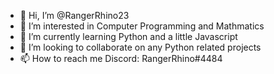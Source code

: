 - 👋 Hi, I’m @RangerRhino23
- 👀 I’m interested in Computer Programming and Mathmatics
- 🌱 I’m currently learning Python and a little Javascript
- 💞️ I’m looking to collaborate on any Python related projects
- 📫 How to reach me Discord: RangerRhino#4484

<!---
RangerRhino23/RangerRhino23 is a ✨ special ✨ repository because its `README.md` (this file) appears on your GitHub profile.
You can click the Preview link to take a look at your changes.
--->
